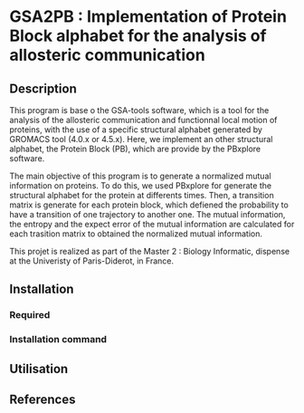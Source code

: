 # GSA2PB : Implementation of Protein Block alphabet for the analysis of allosteric communication

## Description

This program is base o the GSA-tools software, which is a tool for the analysis of the allosteric communication and functionnal local motion of proteins, with the use of a specific structural alphabet generated by GROMACS tool (4.0.x or 4.5.x). 
Here, we implement an other structural alphabet, the Protein Block (PB), which are provide by the PBxplore software.

The main objective of this program is to generate a normalized mutual information on proteins. To do this, we used PBxplore for generate the structural alphabet for the protein at differents times. Then, a transition matrix is generate for each protein block, which defiened the probability to have a transition of one trajectory to another one. The mutual information, the entropy and the expect error of the mutual information are calculated for each trasition matrix to obtained the normalized mutual information.

This projet is realized as part of the Master 2 : Biology Informatic, dispense at the Univeristy of Paris-Diderot, in France.

## Installation

### Required

### Installation command

## Utilisation

## References